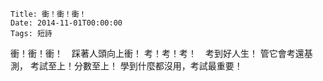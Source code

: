     Title: 衝！衝！衝！
    Date: 2014-11-01T00:00:00
    Tags: 短詩

衝！衝！衝！　踩著人頭向上衝！
考！考！考！　考到好人生！
管它會考還基測，
考試至上！分數至上！
學到什麼都沒用，考試最重要！

